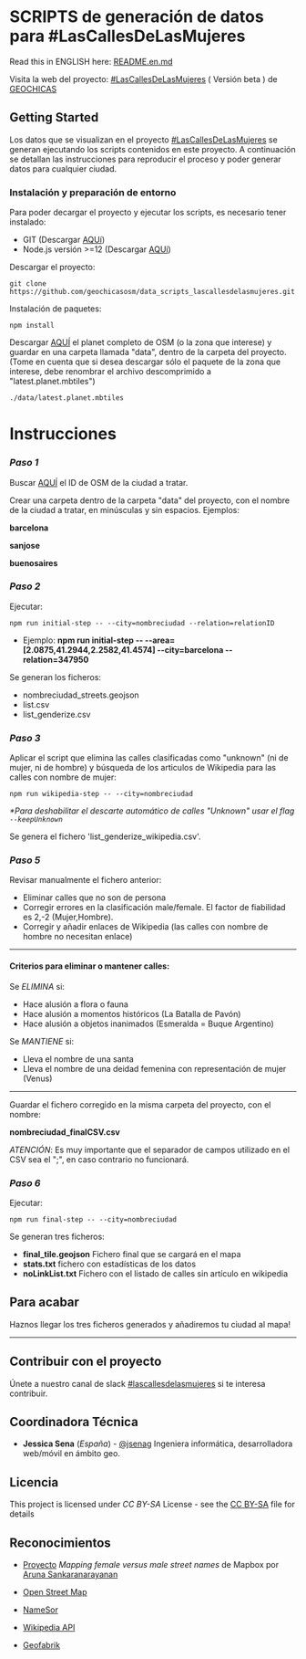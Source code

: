 # SCRIPTS de generación de datos para #LasCallesDeLasMujeres

Read this in ENGLISH here: [README.en.md](https://github.com/geochicasosm/data_scripts_lascallesdelasmujeres/blob/master/README.en.md)

Visita la web del proyecto: [#LasCallesDeLasMujeres](https://geochicasosm.github.io/lascallesdelasmujeres/) ( Versión beta ) de [GEOCHICAS](https://geochicas.org/)

## Getting Started

Los datos que se visualizan en el proyecto [#LasCallesDeLasMujeres](https://geochicasosm.github.io/lascallesdelasmujeres/) se generan ejecutando los scripts contenidos en este proyecto. A continuación se detallan las instrucciones para reproducir el proceso y poder generar datos para cualquier ciudad.

### Instalación y preparación de entorno

Para poder decargar el proyecto y ejecutar los scripts, es necesario tener instalado:

- GIT (Descargar [AQUí](https://git-scm.com/downloads))
- Node.js versión >=12 (Descargar [AQUí](https://nodejs.org/download/release/v0.12.0/))

Descargar el proyecto:

```
git clone https://github.com/geochicasosm/data_scripts_lascallesdelasmujeres.git
```

Instalación de paquetes:

```
npm install
```

Descargar [AQUÍ](http://osmlab.github.io/osm-qa-tiles/) el planet completo de OSM (o la zona que interese) y guardar en una carpeta llamada "data", dentro de la carpeta del proyecto.  
(Tome en cuenta que si desea descargar sólo el paquete de la zona que interese, debe renombrar el archivo descomprimido a "latest.planet.mbtiles")

```
./data/latest.planet.mbtiles
```

# Instrucciones

### _Paso 1_

Buscar [AQUÍ](https://www.openstreetmap.org/relation/11) el ID de OSM de la ciudad a tratar.

Crear una carpeta dentro de la carpeta "data" del proyecto, con el nombre de la ciudad a tratar, en minúsculas y sin espacios. Ejemplos:

**barcelona**

**sanjose**

**buenosaires**

### _Paso 2_

Ejecutar:

```
npm run initial-step -- --city=nombreciudad --relation=relationID
```

- Ejemplo: **npm run initial-step -- --area=[2.0875,41.2944,2.2582,41.4574] --city=barcelona --relation=347950**

Se generan los ficheros:

- nombreciudad_streets.geojson
- list.csv
- list_genderize.csv

### _Paso 3_

Aplicar el script que elimina las calles clasificadas como "unknown" (ni de mujer, ni de hombre) y búsqueda de los articulos de Wikipedia para las calles con nombre de mujer:

```
npm run wikipedia-step -- --city=nombreciudad
```

_\*Para deshabilitar el descarte automático de calles "Unknown" usar el flag `--keepUnknown`_

Se genera el fichero 'list_genderize_wikipedia.csv'.

### _Paso 5_

Revisar manualmente el fichero anterior:

- Eliminar calles que no son de persona
- Corregir errores en la clasificación male/female. El factor de fiabilidad es 2,-2 (Mujer,Hombre).
- Corregir y añadir enlaces de Wikipedia (las calles con nombre de hombre no necesitan enlace)

---

#### Criterios para eliminar o mantener calles:

Se _ELIMINA_ si:

- Hace alusión a flora o fauna
- Hace alusión a momentos históricos (La Batalla de Pavón)
- Hace alusión a objetos inanimados (Esmeralda = Buque Argentino)

Se _MANTIENE_ si:

- Lleva el nombre de una santa
- Lleva el nombre de una deidad femenina con representación de mujer (Venus)

---

Guardar el fichero corregido en la misma carpeta del proyecto, con el nombre:

**nombreciudad_finalCSV.csv**

_ATENCIÓN_: Es muy importante que el separador de campos utilizado en el CSV sea el ";", en caso contrario no funcionará.

### _Paso 6_

Ejecutar:

```
npm run final-step -- --city=nombreciudad
```

Se generan tres ficheros:

- **final_tile.geojson** Fichero final que se cargará en el mapa
- **stats.txt** fichero con estadísticas de los datos
- **noLinkList.txt** Fichero con el listado de calles sin artículo en wikipedia

## Para acabar

Haznos llegar los tres ficheros generados y añadiremos tu ciudad al mapa!

---

## Contribuir con el proyecto

Únete a nuestro canal de slack [#lascallesdelasmujeres](https://join.slack.com/t/geochicas-osm/shared_invite/enQtMzIzMzUyMDQyNjczLTU0YjYzNTQ2ZWRkOWQwZGJlNGY4NjhmODY4Y2M2M2Y2MDM3M2EyZTg4NWI0ODY2ZWRhZGIyN2JjMDc0ZDdlODE) si te interesa contribuir.

## Coordinadora Técnica

- **Jessica Sena** (_España_) - [@jsenag](https://jessisena.github.io/myprofile/)
  Ingeniera informática, desarrolladora web/móvil en ámbito geo.

## Licencia

This project is licensed under _CC BY-SA_ License - see the [CC BY-SA](https://creativecommons.org/licenses/by-sa/4.0/) file for details

## Reconocimientos

- [Proyecto](https://blog.mapbox.com/mapping-female-versus-male-street-names-b4654c1e00d5) _Mapping female versus male street names_ de Mapbox por [Aruna Sankaranarayanan](https://www.mapbox.com/about/team/aruna-sankaranarayanan/)

- [Open Street Map](https://www.openstreetmap.org/)

- [NameSor](http://api.namsor.com/onomastics/api/)

- [Wikipedia API](https://www.mediawiki.org/wiki/API:Main_page/es)

- [Geofabrik](http://tools.geofabrik.de/calc/)

